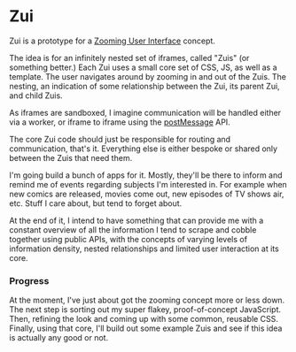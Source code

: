 Zui
===

Zui is a prototype for a [Zooming User Interface][1] concept.

The idea is for an infinitely nested set of iframes, called "Zuis" (or something better.) Each Zui uses a small core set of CSS, JS, as well as a template. The user navigates around by zooming in and out of the Zuis. The nesting, an indication of some relationship between the Zui, its parent Zui, and child Zuis.

As iframes are sandboxed, I imagine communication will be handled either via a worker, or iframe to iframe using the [postMessage][2] API.

The core Zui code should just be responsible for routing and communication, that's it. Everything else is either bespoke or shared only between the Zuis that need them.

I'm going build a bunch of apps for it. Mostly, they'll be there to inform and remind me of events regarding subjects I'm interested in. For example when new comics are released, movies come out, new episodes of TV shows air, etc. Stuff I care about, but tend to forget about.

At the end of it, I intend to have something that can provide me with a constant overview of all the information I tend to scrape and cobble together using public APIs, with the concepts of varying levels of information density, nested relationships and limited user interaction at its core.

### Progress

At the moment, I've just about got the zooming concept more or less down. The next step is sorting out my super flakey, proof-of-concept JavaScript. Then, refining the look and coming up with some common, reusable CSS. Finally, using that core, I'll build out some example Zuis and see if this idea is actually any good or not.

[1]: https://en.wikipedia.org/wiki/Zooming_user_interface
[2]: https://developer.mozilla.org/en-US/docs/Web/API/Worker/postMessage
